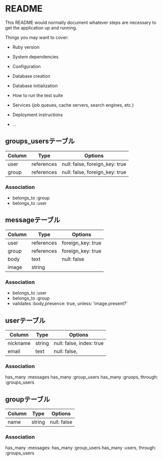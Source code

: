 # README

This README would normally document whatever steps are necessary to get the
application up and running.

Things you may want to cover:

* Ruby version

* System dependencies

* Configuration

* Database creation

* Database initialization

* How to run the test suite

* Services (job queues, cache servers, search engines, etc.)

* Deployment instructions

* ...

## groups_usersテーブル

|Column|Type|Options|
|------|----|-------|
|user|references|null: false, foreign_key: true|
|group|references|null: false, foreign_key: true|

### Association
- belongs_to :group
- belongs_to :user




## messageテーブル

|Column|Type|Options|
|------|----|-------|
|user|references|foreign_key: true|
|group|references|foreign_key: true|
|body|text|null: false|
|image|string||

### Association
- belongs_to :user
- belongs_to :group
- validates :body,presence: true, unless: 'image.present?'




## userテーブル

|Column|Type|Options|
|------|----|-------|
|nickname|string|null: false, index: true|
|email|text|null: false,|

### Association
has_many :messages
has_many :group_users
has_many :gruops, through: :groups_users




## groupテーブル

|Column|Type|Options|
|------|----|-------|
|name|string|null: false|

### Association
has_many :messages:
has_many :group_users
has_many :users, through: :groups_users


